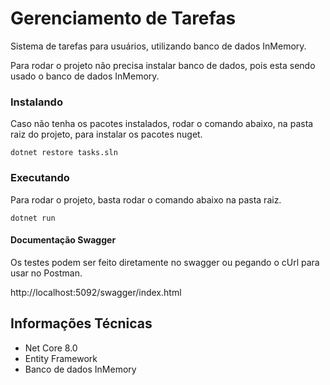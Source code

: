 # Gerenciamento de Tarefas
Sistema de tarefas para usuários, utilizando banco de dados InMemory.

Para rodar o projeto não precisa instalar banco de dados, pois esta sendo usado o banco de dados InMemory.

### Instalando 
Caso não tenha os pacotes instalados, rodar o comando abaixo, na pasta raiz do projeto, para instalar os pacotes nuget.

    dotnet restore tasks.sln

### Executando 
Para rodar o projeto, basta rodar o comando abaixo na pasta raiz.

    dotnet run

#### Documentação Swagger
Os testes podem ser feito diretamente no swagger ou pegando o cUrl para usar no Postman.

http://localhost:5092/swagger/index.html


## Informações Técnicas
   - Net Core 8.0
   - Entity Framework
   - Banco de dados InMemory
